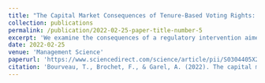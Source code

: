```yaml
---
title: "The Capital Market Consequences of Tenure-Based Voting Rights: Evidence from the Florange Act"
collection: publications
permalink: /publication/2022-02-25-paper-title-number-5
excerpt: 'We examine the consequences of a regulatory intervention aimed at generalizing tenure voting in French public companies. The 2014 Florange Act departs from the ‘one share one vote’ principle by automatically granting double-voting rights (DVR) to shares held for at least two years. However, firms can opt out through an annual meeting vote. We document three main findings. First, firms that adopt DVR by default experience a decrease in long-term foreign institutional ownership offset by an increase in insider/family ownership. Second, those firms significantly underperform in terms of stock returns after Florange relative to those that reject DVR. Third, their environmental and social performance deteriorates. Collectively, our evidence casts doubt on the merit of regulation-induced tenure voting as a desirable corporate governance mechanism.'
date: 2022-02-25
venue: 'Management Science'
paperurl: 'https://www.sciencedirect.com/science/article/pii/S0304405X21003718?casa_token=A0Rug24x12QAAAAA:W7A1i7-1-MkTGozoz0SJ2WXfg8s3f_jyU2x7ZKoJrvEJiqkU_z5OJONPM3ZNndjga8k6V5I'
citation: 'Bourveau, T., Brochet, F., & Garel, A. (2022). The capital market consequences of tenure-based voting rights: Evidence from the Florange Act. Management Science, 68(12), 9107-9128.'
---
```

